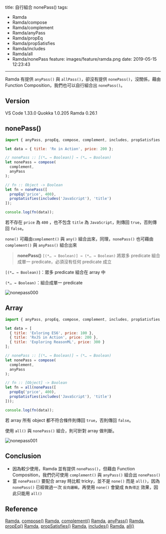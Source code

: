 title: 自行組合 nonePass()
tags:
  - Ramda
  - Ramda/compose
  - Ramda/complement
  - Ramda/anyPass
  - Ramda/propEq
  - Ramda/propSatisfies
  - Ramda/includes
  - Ramda/all
  - Ramda/nonePass
feature: images/feature/ramda.png
date: 2019-05-15 12:23:43
---
Ramda 有提供 `anyPass()` 與 `allPass()`，卻沒有提供 `nonePass()`，沒關係，藉由 Function Composition，我們也可以自行組合出 `nonePass()`。

<!-- more -->

## Version

VS Code 1.33.0
Quokka 1.0.205
Ramda 0.26.1

## nonePass()

```javascript
import { anyPass, propEq, compose, complement, includes, propSatisfies } from 'ramda';

let data = { title: 'Rx in Action', price: 200 };

// nonePass :: [(*… → Boolean)] → (*… → Boolean)
let nonePass = compose(
  complement,
  anyPass
);

// fn :: Object -> Boolean
let fn = nonePass([
  propEq('price', 400),
  propSatisfies(includes('JavaScript'), 'title')
]);

console.log(fn(data));
```

若不存在 `price` 為 `400` ，也不包含 `title` 為 `JavaScript`，則傳回 `true`，否則傳回 `false`。

`none()` 可藉由`complement()` 與 `any()` 組合出來，同理，`nonePass()` 也可藉由 `complement()` 與 `anyPass()` 組合出來

> **nonePass()**
> `[(*… → Boolean)] → (*… → Boolean)`
> 將眾多 predicate 組合成單一 predicate，必須沒有任何 predicate 成立

`[(*… → Boolean)]`：眾多 predicate 組合在 array 中

`(*… → Boolean)`：組合成單一 predicate

![nonepass000](/images/ramda/nonepass/nonepass000.png)

## Array

```javascript
import { anyPass, propEq, compose, complement, includes, propSatisfies, all } from 'ramda';

let data = [
  { title: 'Exloring ES6', price: 100 },
  { title: 'RxJS in Action', price: 200 },
  { title: 'Exploring ReasonML', price: 300 }
];

// nonePass :: [(*… → Boolean)] → (*… → Boolean)
let nonePass = compose(
  complement,
  anyPass
);

// fn :: [Object] -> Boolean
let fn = all(nonePass([
  propEq('price', 400),
  propSatisfies(includes('JavaScript'), 'title')
]));

console.log(fn(data));
```

若 array 所有 object 都不符合條件則傳回 `true`，否則傳回 `false`。

使用 `all()` 與 `nonePass()` 組合，則可針對 array 做判斷。

![nonepass001](/images/ramda/nonepass/nonepass001.png)

## Conclusion

* 因為較少使用，Ramda 並有提供 `nonePass()`，但藉由 Function Composition，我們仍可使用 `complement()` 與 `anyPass()` 組合出 `nonePass()`
* 當 `nonePass()` 要配合 array 時比較 tricky，並不是 `none()` 而是 `all()`，因為 `nonePass()` 已經做過一次 `反向邏輯`，再使用 `none()` 會變成 `負負得正` 效果，因此只能用 `all()`

## Reference

[Ramda](https://ramdajs.com), [compose()](https://ramdajs.com/docs/#compose)
[Ramda](https://ramdajs.com), [complement()](https://ramdajs.com/docs/#complement)
[Ramda](https://ramdajs.com), [anyPass()](https://ramdajs.com/docs/#anyPass)
[Ramda](https://ramdajs.com), [propEq()](https://ramdajs.com/docs/#propEq)
[Ramda](https://ramdajs.com), [propSatisfies()](https://ramdajs.com/docs/#propSatisfies)
[Ramda](https://ramdajs.com), [includes()](https://ramdajs.com/docs/#includes)
[Ramda](https://ramdajs.com), [all()](https://ramdajs.com/docs/#all)

